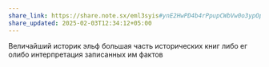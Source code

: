```yaml
---
share_link: https://share.note.sx/eml3syis#ynE2HwPD4b4rPpupCWbVw0o3ypOpQUb0sNm3uiT9V7o
share_updated: 2025-02-03T12:34:12+05:00
---
```

Величайший историк эльф большая часть исторических книг либо ег олибо интерпретация записанных им фактов